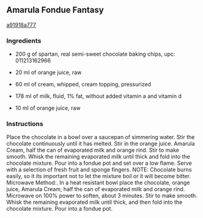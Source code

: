 ## Amarula Fondue Fantasy

[a91918a777](http://www.food.com/recipe/amarula-fondue-fantasy-220195)

### Ingredients

 - 200 g of spartan, real semi-sweet chocolate baking chips, upc: 011213162966

 - 20 ml of orange juice, raw

 - 60 ml of cream, whipped, cream topping, pressurized

 - 178 ml of milk, fluid, 1% fat, without added vitamin a and vitamin d

 - 10 ml of orange juice, raw

### Instructions

Place the chocolate in a bowl over a saucepan of simmering water. Stir the chocolate continuously until it has melted. Stir in the orange juice. Amarula Cream, half the can of evaporated milk and orange rind. Stir to make smooth. Whisk the remaining evaporated milk until thick and fold into the chocolate mixture. Pour into a fondue pot and set over a low flame. Serve with a selection of fresh fruit and sponge fingers. NOTE: Chocolate burns easily, so it its important not to let the mixture boil or it will become bitter. Microwave Method:. In a heat resistant bowl place the chocolate, orange juice, Amarula Cream, half the can of evaporated milk and orange rind. Microwave on 100% power to soften, about 3 minutes. Stir to make smooth. Whisk the remaining evaporated milk until thick, and then fold into the chocolate mixture. Pour into a fondue pot.